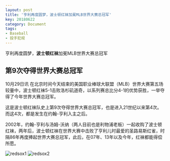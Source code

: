 ```yaml
---
layout: post
title: '亨利再度圆梦，波士顿红袜加冕MLB世界大赛总冠军'
key: 20180622
category: Document
tags:
- Baseball
- 投手犯规
---
```


亨利再度圆梦，**波士顿红袜**加冕MLB世界大赛总冠军


<!--more-->

## 第9次夺得世界大赛总冠军

10月29日讯 在北京时间今天结束的美国职业棒球大联盟（MLB）世界大赛第五场较量中，波士顿红袜5-1击败洛杉矶道奇，以系列赛总比分4-1的优势获胜，一举夺得了今年世界大赛总冠军。

这是波士顿红袜队史上第9次夺得世界大赛总冠军，也是进入21世纪以来第4次。而这4次，都是发生在约翰-亨利入主之后。

2002年，约翰-亨利与汤姆-沃纳（两人目前也是利物浦老板）一起收购了波士顿红袜，两年后，波士顿红袜在世界大赛中击败了亨利儿时最爱的圣路易斯红雀，时隔86年再度捧起世界大赛总冠军，此后，在07年、13年以及今年，红袜都能得偿所愿。

![redsox1](/assets/images/redsox1.jpg)
![redsox2](/assets/images/redsox1.jpg)